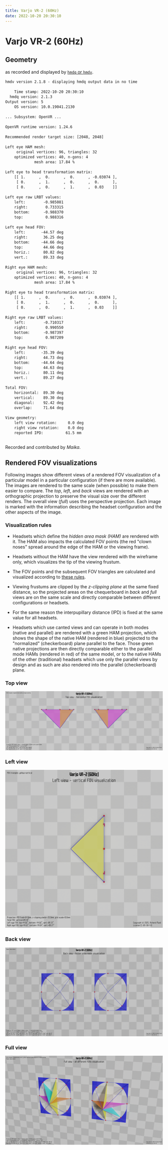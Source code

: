 ```yaml
---
title: Varjo VR-2 (60Hz)
date: 2022-10-20 20:30:10
---
```

# Varjo VR-2 (60Hz)

## Geometry

as recorded and displayed by [`hmdq` or `hmdv`](https://github.com/risa2000/hmdq).
```
hmdv version 2.1.8 - displaying hmdq output data in no time

    Time stamp: 2022-10-20 20:30:10
  hmdq version: 2.1.3
Output version: 5
    OS version: 10.0.19041.2130

... Subsystem: OpenVR ...

OpenVR runtime version: 1.24.6

Recommended render target size: [2048, 2048]

Left eye HAM mesh:
     original vertices: 96, triangles: 32
    optimized vertices: 40, n-gons: 4
             mesh area: 17.84 %

Left eye to head transformation matrix:
    [[ 1.      ,  0.      ,  0.      , -0.03074 ],
     [ 0.      ,  1.      ,  0.      ,  0.      ],
     [ 0.      ,  0.      ,  1.      ,  0.03    ]]

Left eye raw LRBT values:
    left:        -0.985081
    right:        0.733315
    bottom:      -0.988370
    top:          0.988316

Left eye head FOV:
    left:       -44.57 deg
    right:       36.25 deg
    bottom:     -44.66 deg
    top:         44.66 deg
    horiz.:      80.82 deg
    vert.:       89.33 deg

Right eye HAM mesh:
     original vertices: 96, triangles: 32
    optimized vertices: 40, n-gons: 4
             mesh area: 17.84 %

Right eye to head transformation matrix:
    [[ 1.      ,  0.      ,  0.      ,  0.03074 ],
     [ 0.      ,  1.      ,  0.      ,  0.      ],
     [ 0.      ,  0.      ,  1.      ,  0.03    ]]

Right eye raw LRBT values:
    left:        -0.710317
    right:        0.990550
    bottom:      -0.987397
    top:          0.987209

Right eye head FOV:
    left:       -35.39 deg
    right:       44.73 deg
    bottom:     -44.64 deg
    top:         44.63 deg
    horiz.:      80.11 deg
    vert.:       89.27 deg

Total FOV:
    horizontal:  89.30 deg
    vertical:    89.30 deg
    diagonal:    92.42 deg
    overlap:     71.64 deg

View geometry:
    left view rotation:     0.0 deg
    right view rotation:    0.0 deg
    reported IPD:          61.5 mm


```
Recorded and contributed by _Maika_.

## Rendered FOV visualizations

Following images show different views of a rendered FOV visualization of a
particular model in a particular configuration (if there are more available).
The images are rendered to the same scale (when possible) to make them easier
to compare. The _top_, _left_, and _back_ views are rendered with an
orthographic projection to preserve the visual size over the different renders.
The overall view (_full_) uses the perspective projection. Each image is marked
with the information describing the headset configuration and the other aspects
of the image.

### Visualization rules

* Headsets which define the _hidden area mask (HAM)_ are rendered with it. The
  HAM also impacts the calculated FOV points (the red "clown noses" spread
  around the edge of the HAM or the viewing frame).

* Headsets without the HAM have the view rendered with the wireframe only, which
  visualizes the tip of the viewing frustum.

* The FOV points and the subsequent FOV triangles are calculated and visualized
  according to [these
  rules](https://risa2000.github.io/vrdocs/docs/hmd_fov_calculation).

* Viewing frustums are clipped by the _z-clipping plane_ at the same fixed
  distance, so the projected areas on the chequerboard in _back_ and _full_
  views are on the same scale and directly comparable between different
  configurations or headsets.

* For the same reason the interpupillary distance (IPD) is fixed at the same
  value for all headsets.

* Headsets which use canted views and can operate in both modes (native and
  parallel) are rendered with a green HAM projection, which shows the shape of
  the native HAM (rendered in blue) projected to the "normalized"
  (checkerboard) plane parallel to the face. Those green native projections are
  then directly comparable either to the parallel mode HAMs (rendered in red)
  of the same model, or to the native HAMs of the other (traditional) headsets
  which use only the parallel views by design and as such are also rendered
  into the parallel (checkerboard) plane.

### Top view
[![Varjo VR-2 (60Hz) - top view](../images/VarjoVR-2_Native_R60_top.dmx.png)](../images/VarjoVR-2_Native_R60_top.dmx.png)

### Left view
[![Varjo VR-2 (60Hz) - left view](../images/VarjoVR-2_Native_R60_left.dmx.png)](../images/VarjoVR-2_Native_R60_left.dmx.png)

### Back view
[![Varjo VR-2 (60Hz) - back view](../images/VarjoVR-2_Native_R60_back.dmx.png)](../images/VarjoVR-2_Native_R60_back.dmx.png)

### Full view
[![Varjo VR-2 (60Hz) - full view](../images/VarjoVR-2_Native_R60_over.dmx.png)](../images/VarjoVR-2_Native_R60_over.dmx.png)

